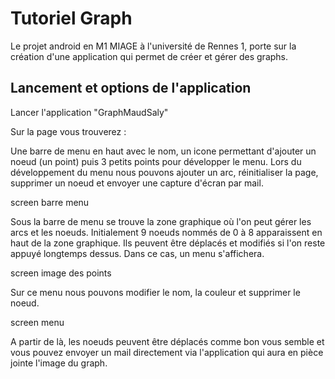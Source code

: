 # Tutoriel Graph

Le projet android en M1 MIAGE à l'université de Rennes 1, porte sur la création d'une application qui permet de créer et gérer des graphs.

## Lancement et options de l'application

Lancer l'application "GraphMaudSaly"

Sur la page vous trouverez :

Une barre de menu en haut avec le nom, un icone permettant d'ajouter un noeud (un point) puis 3 petits points pour développer le menu.
Lors du développement du menu nous pouvons ajouter un arc, réinitialiser la page, supprimer un noeud et envoyer une capture d'écran par mail.

screen barre menu

Sous la barre de menu se trouve la zone graphique où l'on peut gérer les arcs et les noeuds.
Initialement 9 noeuds nommés de 0 à 8 apparaissent en haut de la zone graphique. Ils peuvent être déplacés et modifiés si l'on reste appuyé longtemps dessus. Dans ce cas, un menu s'affichera.

screen image des points

Sur ce menu nous pouvons modifier le nom, la couleur et supprimer le noeud.

screen menu

A partir de là, les noeuds peuvent être déplacés comme bon vous semble et vous pouvez envoyer un mail directement via l'application qui aura en pièce jointe l'image du graph.
